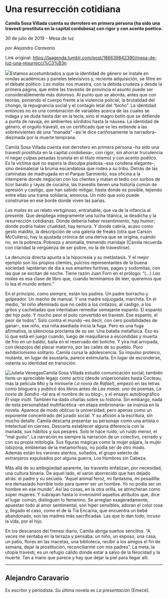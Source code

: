 # Una resurrección cotidiana

**Camila Sosa Villada  cuenta su derrotero en primera persona (ha sido una travesti prostituta en la capital cordobesa) con rigor y con acento poético.**

30 de julio de 2019 - Mesa de luz

_por Alejandro Caravario_

Link original: https://laagenda.tumblr.com/post/186639842390/mesa-de-luz-una-resurrecci%C3%B3n

![](https://64.media.tumblr.com/bb83c797c08d00f7f48893b91963eeea/tumblr_pvf6181XnE1u3lb1ko7_r1_1280.jpg)Estamos
acostumbrados a que la identidad de género se instale en rondas
académicas y paneles televisivos y, reciente adquisición, se filtre
en el debate político. *Las
malas*
nos muestra, con la debida crudeza y desde la primera página, que
entre las travestis de provincia el asunto puede ser
considerablemente más doloroso. Al punto que se aborda, antes que
con teorías, poniendo el cuerpo frente a la violencia policial, la
brutalidad del chongo, la repugnancia social y el contagio letal del
“bicho”. La identidad entonces no es una combinación de
variables acerca de las cuales se indaga y se duda hasta dar en la
tecla, sino el magro botín que se defiende a punta de navaja, en
ambientes sórdidos hasta la náusea. La identidad de género, el
orgullo travesti, es un certificado que se les extiende a las
sobrevivientes de una “manada” –así le dice cariñosamente la
narradora–
diezmada por la muerte temprana.



Camila
Sosa Villada cuenta ese derrotero en primera persona –ha sido una
travesti prostituta en la capital cordobesa–, con rigor, sin
ahorrar truculencia ni negar culpas pesadas (consta en el título
mismo) y con acento poético. Es la víctima que no espera la
disculpa piadosa –esa condena elegante–, sino desmalezar la bruma
escandalosa que rodea a su tribu. Detrás de las caminatas de
madrugada en el Parque Sarmiento, esa oficina a la intemperie donde
negocian con los clientes y matan el tedio con sorbos de licor barato
y rayas de cocaína, las travestis tienen una historia común de
opresión y castigo, que han sabido mitigar, hasta donde es posible,
tejiendo entre ellas una trama solidaria, amorosa. Un nido que solo
puede construirse en ese borde donde viven las parias. 


*Las
malas*
es un relato vertiginoso, entrañable, que va de la infancia al
presente. Que despliega íntegramente una lucha titánica, la
desdicha y la resurrección cotidianas. Donde debería haber
resentimiento, hay humor; donde podría haber crueldad, hay ternura.
Y donde cabría, acaso como gesto maldito, la descripción de una
galería de freaks (otra que Carson McCullers), hay la ajustada
crónica de una deriva que se origina, cuándo no, en la pobreza.
Pobreza y anomalía, tremendo maridaje (Camila recuerda con claridad
la vergüenza de ser pobre, no la de travestirse). 


La
denuncia directa apunta a la hipocresía y su metástasis. Y el mejor
ejemplo son los propios clientes, pulcros representantes de la buena
sociedad: lapidarían de día a sus amantes furtivas, pagas y
sodomitas, con las que se excitan de noche. Tiene razón Juan Forn en
el prólogo: “(…) *Las
malas*
es esa clase de libro que, cuando terminamos de leer, queremos que lo
lea el mundo entero.”   



En
el principio, como siempre, están los padres. Un padre borracho y
golpeador. Un macho de manual. Y una madre sojuzgada, marchita. En el
medio, “el niño afeminado que no cedió a los cintazos, al
castigo, a los gritos y cachetadas que intentaban remediar semejante
espanto. El espanto del hijo puto. Y mucho peor el puto convertido en
travesti. Ese espanto, el peor de todos”. Solo contra el mundo –es
decir, con cero posibilidades de ganar–, ese niño, esa niña
asediada inicia la fuga. Pero es una fuga afirmativa, la silenciosa
proclama de su ser. Una batalla metafísica. Eso es lo que está en
juego cuando, luego de maquillarse a escondidas y muerta de frío en
un baldío, baila en el reservado del boliche. Y yira mal arropada,
con despojos del placar materno, por las calles de su pueblo. Puro
exhibicionismo solitario. Camila cursa la adolescencia. Su impulso
proteico, mutante, en lugar de asustarla, parece estimularla. En
lugar de esconderse, ostenta su identidad en transición.  


![Julieta Venegas](https://64.media.tumblr.com/4eea0cb7cc2c480a2512ea24da4ec798/f4afee7c79a6bfed-b3/s250x400/394249ee1f4be6f32a7d80b8e99acc9db2134977.jpg)Camila
Sosa Villada estudió comunicación social, también tiene un
apreciable legajo como actriz (desde unipersonales hasta Cocteau, más
la película *Mía*
y la miniserie *La
novia de Rafael*),
empezó en las letras como bloguera y publicó dos libros antes de
*Las
malas*:
uno de poemas, *La
novia de Sandro*
–tal era el nombre de su blog–, y el ensayo autobiográfico *El
viaje inútil*.
También ha dado charlas sobre su historia. Sin embargo, nada de esta
personalidad multifacética –en etapa embrionaria– se insinúa en
la novela. Aparece de modo oblicuo la universidad, pero apenas como
un exponente concentrado del jurado social. Y su afición a la
escritura, sin mucho detalle. Camila descarta presentar su personaje
como una artista o intelectual en ciernes. Descarta establecer alguna
diferencia con la manada, sus hábitos y sus pesares. Solo le hace
ruido, un ruido menor, el “mal gusto”. La narración es siempre
la narración de un colectivo, cerrado y con su propia mitología.
Sus figuras mágicas como la mujer pájara, la mujer lobizona,
emblemas de la metamorfosis, no podía ser de otro modo. Además
están los varones atentos, soñados, el grupo selecto de extranjeros
expulsados por alguna guerra, Los Hombres sin Cabeza. 


Más
allá de su ambigüedad aparente, las travestis enfatizan, por
necesidad, una cultura binaria. De aquel lado, el varón aborrecido
que han dejado atrás: el padre y su secuela. “Aquel animal feroz,
mi fantasma, mi pesadilla: era demasiado horrible todo para querer
ser un hombre. Yo no podía ser un hombre en ese mundo”. Así las
cosas, en la otra orilla, se atrincheran como súper mujeres. Y
subrayan hasta lo inverosímil aquellos atributos que, dice el lugar
común, distinguen lo femenino. Se arreglan exageradamente, apuestan
todo al amor sentimental, son híper sensibles, adoran el color rosa
y, llegado el caso, como el de la Tía Encarna, que encuentra un bebé
abandonado, son las madres más sacrificadas. Las que lo dan todo,
incuso la vida, por el hijo.   


En
los descansos del frenesí diario, Camila abriga sueños sencillos.
“A veces me sentaba en la terraza y pensaba: un niño, un esposo,
una casa, un patio, flores en las macetas, una biblioteca, recibir a
los amigos el fin de semana, dejar la prostitución, reconciliarme
con mis padres”. La meta, la utopía travesti, es un refugio cálido
donde estar a salvo de la ferocidad y la muerte. Tan a mano que
parece y hay que dejar la piel para llegar allí. 




---

Alejandro Caravario
-------------------

 Es escritor y periodista. Su última novela es *La presentación* (Emecé).

